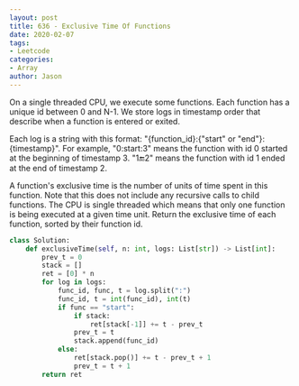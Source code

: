 ```yaml
---
layout: post
title: 636 - Exclusive Time Of Functions
date: 2020-02-07
tags:
- Leetcode
categories:
- Array
author: Jason
---
```

On a single threaded CPU, we execute some functions.  Each function has a unique id between 0 and N-1. We store logs in timestamp order that describe when a function is entered or exited.

Each log is a string with this format: "{function_id}:{"start" or "end"}:{timestamp}". For example, "0:start:3" means the function with id 0 started at the beginning of timestamp 3. "1:end:2" means the function with id 1 ended at the end of timestamp 2.

A function's exclusive time is the number of units of time spent in this function.  Note that this does not include any recursive calls to child functions. The CPU is single threaded which means that only one function is being executed at a given time unit. Return the exclusive time of each function, sorted by their function id.

```python
class Solution:
    def exclusiveTime(self, n: int, logs: List[str]) -> List[int]:
        prev_t = 0
        stack = []
        ret = [0] * n
        for log in logs:
            func_id, func, t = log.split(":")
            func_id, t = int(func_id), int(t)
            if func == "start":
                if stack:
                    ret[stack[-1]] += t - prev_t
                prev_t = t
                stack.append(func_id)
            else:
                ret[stack.pop()] += t - prev_t + 1
                prev_t = t + 1
        return ret
```
